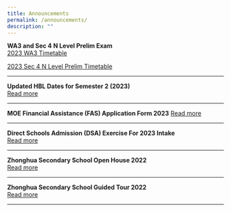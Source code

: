 ```yaml
---
title: Announcements
permalink: /announcements/
description: ""
---
```

**WA3 and Sec 4 N Level Prelim Exam**
<br>
[2023 WA3 Timetable](/files/2023wa3v2.pdf)

[2023 Sec 4 N Level Prelim Timetable](/files/2023sec4nperlimv1.pdf)

----------------------------------------------------

**Updated HBL Dates for Semester 2 (2023)**<br>
[Read more](https://staging.d1ph2u5puaqsvh.amplifyapp.com/about-us/calendar/)

--------------------------------------------------------------------------

**MOE Financial Assistance (FAS) Application Form 2023** [Read more](/files/a1.pdf)

-------------------------------------------------------------------------------

**Direct Schools Admission (DSA) Exercise For 2023 Intake** <br>
[Read more](https://staging.d1ph2u5puaqsvh.amplifyapp.com/admission/dsa-2023/)

-------------------------------------------------------------------------------

**Zhonghua Secondary School Open House 2022**
<br> [Read more](https://staging.d1ph2u5puaqsvh.amplifyapp.com/achievements/highlights/2/)

-------------------------------------------------------------------------------

**Zhonghua Secondary School Guided Tour 2022**
<br> [Read more](https://staging.d1ph2u5puaqsvh.amplifyapp.com/achievements/highlights/1/)

-------------------------------------------------------------------------------